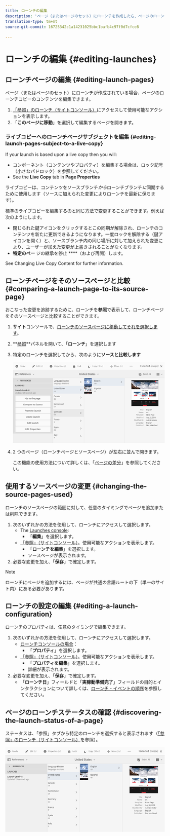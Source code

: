 ```yaml
---
title: ローンチの編集
description: 'ページ（またはページのセット）にローンチを作成したら、ページのローンチコピーのコンテンツを編集できます。 '
translation-type: tm+mt
source-git-commit: 16725342c1a14231025bbc1bafb4c97f0d7cfce8

---
```



# ローンチの編集 {#editing-launches}

## ローンチページの編集 {#editing-launch-pages}

ページ（またはページのセット）にローンチが作成されている場合、ページのローンチコピーのコンテンツを編集できます。

1. [「参照」のローンチ（サイトコンソール）](/help/sites-cloud/authoring/launches/overview.md#launches-in-references-sites-console)にアクセスして使用可能なアクションを表示します。
1. 「**このページに移動**」を選択して編集するページを開きます。

### ライブコピーへのローンチページサブジェクトを編集 {#editing-launch-pages-subject-to-a-live-copy}

If your launch is based upon a live copy then you will: <!--If your launch is based upon a [live copy](/help/sites-administering/msm.md) then you will:-->

* コンポーネント（コンテンツやプロパティ）を編集する場合は、ロック記号（小さなパドロック）を参照してください。
* See the **Live Copy** tab in **Page Properties**

ライブコピーは、コンテンツをソースブランチ&#x200B;*から*&#x200B;ローンチブランチ&#x200B;*に*&#x200B;同期するために使用します（ソースに加えられた変更によりローンチを最新に保ちます）。

標準のライブコピーを編集するのと同じ方法で変更することができます。例えば次のようにします。

* 閉じられた鍵アイコンをクリックするとこの同期が解除され、ローンチのコンテンツを新たに更新できるようになります。一度ロックを解除する（鍵アイコンを開く）と、ソースブランチ内の同じ場所に対して加えられた変更により、ユーザーが加えた変更が上書きされることがなくなります。
* **特定のペー** ジの継承を停止 ****（および再開）します。

See Changing Live Copy Content for further information. <!--See [Changing Live Copy Content](/help/sites-administering/msm-livecopy.md#changing-live-copy-content) for further information.-->

## ローンチページをそのソースページと比較 {#comparing-a-launch-page-to-its-source-page}

おこなった変更を追跡するために、ローンチを&#x200B;**参照**&#x200B;で表示して、ローンチページをそのソースページと比較することができます。

1. **サイト**&#x200B;コンソールで、[ローンチのソースページに移動してそれを選択します](/help/sites-cloud/authoring/getting-started/basic-handling.md#viewing-and-selecting-resources)。
1. **[参照](/help/sites-cloud/authoring/getting-started/basic-handling.md#references)**パネルを開いて、「**ローンチ**」を選択します
1. 特定のローンチを選択してから、次のように&#x200B;**ソースと比較します**

   ![起動とソースの比較](/help/sites-cloud/authoring/assets/launches-compare.png)

1. 2 つのページ（ローンチページとソースページ）が左右に並んで開きます。

   この機能の使用方法について詳しくは、「[ページの差分](/help/sites-cloud/authoring/features/page-diff.md)」を参照してください。

## 使用するソースページの変更 {#changing-the-source-pages-used}

ローンチのソースページの範囲に対して、任意のタイミングでページを追加または削除できます。

1. 次のいずれかの方法を使用して、ローンチにアクセスして選択します。
   * The [Launches console](/help/sites-cloud/authoring/launches/overview.md#the-launches-console):
      * 「**編集**」を選択します。
   * [「参照」（サイトコンソール）](/help/sites-cloud/authoring/launches/overview.md#launches-in-references-sites-console)。使用可能なアクションを表示します。
      * 「**ローンチを編集**」を選択します。
      * ソースページが表示されます。
1. 必要な変更を加え、「**保存**」で確定します。

>[!NOTE]
>
>ローンチにページを追加するには、ページが共通の言語ルートの下（単一のサイト内）にある必要があります。

## ローンチの設定の編集 {#editing-a-launch-configuration}

ローンチのプロパティは、任意のタイミングで編集できます。

1. 次のいずれかの方法を使用して、ローンチにアクセスして選択します。
   * [ローンチコンソールの場合](/help/sites-cloud/authoring/launches/overview.md#the-launches-console)：
      * 「**プロパティ**」を選択します。
   * [「参照」（サイトコンソール）](/help/sites-cloud/authoring/launches/overview.md#launches-in-references-sites-console)。使用可能なアクションを表示します。
      * 「**プロパティを編集**」を選択します。
      * 詳細が表示されます。
1. 必要な変更を加え、「**保存**」で確定します。
   * 「**ローンチ日**」フィールドと「**実稼動準備完了**」フィールドの目的とインタラクションについて詳しくは、[ローンチ - イベントの順序](/help/sites-cloud/authoring/launches/overview.md#launches-the-order-of-events)を参照してください。

## ページのローンチステータスの確認 {#discovering-the-launch-status-of-a-page}

ステータスは、「参照」タブから特定のローンチを選択すると表示されます（[「参照」のローンチ（サイトコンソール）](/help/sites-cloud/authoring/launches/overview.md#launches-in-references-sites-console)を参照）。

![起動ステータスの検出](/help/sites-cloud/authoring/assets/launches-status.png)
